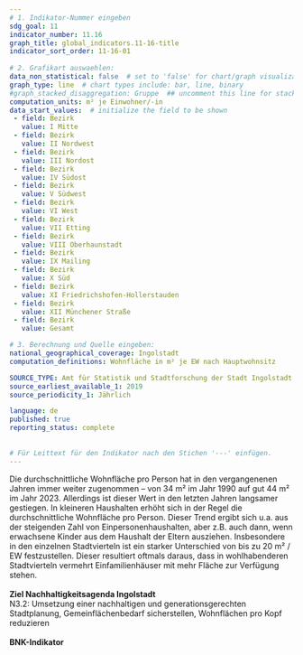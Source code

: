 ```yaml
---
# 1. Indikator-Nummer eingeben 
sdg_goal: 11 
indicator_number: 11.16
graph_title: global_indicators.11-16-title
indicator_sort_order: 11-16-01
 
# 2. Grafikart auswaehlen: 
data_non_statistical: false  # set to 'false' for chart/graph visualization 
graph_type: line  # chart types include: bar, line, binary 
#graph_stacked_disaggregation: Gruppe  ## uncomment this line for stacked bars. eplace 'Geschlecht' with the field of aggregation. 
computation_units: m² je Einwohner/-in
data_start_values:  # initialize the field to be shown  
 - field: Bezirk 
   value: I Mitte 
 - field: Bezirk 
   value: II Nordwest
 - field: Bezirk 
   value: III Nordost 
 - field: Bezirk 
   value: IV Südost
 - field: Bezirk 
   value: V Südwest 
 - field: Bezirk 
   value: VI West
 - field: Bezirk 
   value: VII Etting
 - field: Bezirk 
   value: VIII Oberhaunstadt 
 - field: Bezirk 
   value: IX Mailing
 - field: Bezirk 
   value: X Süd 
 - field: Bezirk 
   value: XI Friedrichshofen-Hollerstauden
 - field: Bezirk 
   value: XII Münchener Straße
 - field: Bezirk 
   value: Gesamt 

# 3. Berechnung und Quelle eingeben: 
national_geographical_coverage: Ingolstadt 
computation_definitions: Wohnfläche in m² je EW nach Hauptwohnsitz

SOURCE_TYPE: Amt für Statistik und Stadtforschung der Stadt Ingolstadt # data source  
source_earliest_available_1: 2019
source_periodicity_1: Jährlich

language: de   
published: true 
reporting_status: complete
 
 
# Für Leittext für den Indikator nach den Stichen '---' einfügen. 
---
```

Die durchschnittliche Wohnfläche pro Person hat in den vergangenenen Jahren immer weiter zugenommen – von 34 m² im Jahr 1990 auf gut 44 m² im Jahr 2023. Allerdings ist dieser Wert in den letzten Jahren langsamer gestiegen. In kleineren Haushalten erhöht sich in der Regel die durchschnittliche Wohnfläche pro Person. Dieser Trend ergibt sich u.a. aus der steigenden Zahl von Einpersonenhaushalten, aber z.B. auch dann, wenn erwachsene Kinder aus dem Haushalt der Eltern ausziehen. Insbesondere in den einzelnen Stadtvierteln ist ein starker Unterschied von bis zu 20 m² / EW festzustellen. Dieser resultiert oftmals daraus, dass in wohlhabenderen Stadtvierteln vermehrt Einfamilienhäuser mit mehr Fläche zur Verfügung stehen.<br>
<br>
<b>Ziel Nachhaltigkeitsagenda Ingolstadt</b><br>
N3.2: Umsetzung einer nachhaltigen und generationsgerechten Stadtplanung, Gemeinflächenbedarf sicherstellen, Wohnflächen pro Kopf reduzieren<br>
<br>
<b>BNK-Indikator</b>
